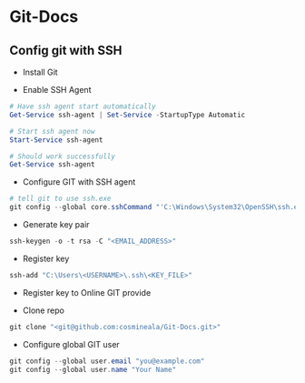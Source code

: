 # Git-Docs

## Config git with SSH

- Install Git

- Enable SSH Agent
```powershell
# Have ssh agent start automatically
Get-Service ssh-agent | Set-Service -StartupType Automatic

# Start ssh agent now
Start-Service ssh-agent

# Should work successfully
Get-Service ssh-agent
```

- Configure GIT with SSH agent
```powershell
# tell git to use ssh.exe
git config --global core.sshCommand "'C:\Windows\System32\OpenSSH\ssh.exe'"
```

- Generate key pair
```powershell
ssh-keygen -o -t rsa -C "<EMAIL_ADDRESS>"
```

- Register key
```powershell
ssh-add "C:\Users\<USERNAME>\.ssh\<KEY_FILE>" 
```

- Register key to Online GIT provide

- Clone repo
```powershell
git clone "<git@github.com:cosmineala/Git-Docs.git>"
```

- Configure global GIT user
```powershell
git config --global user.email "you@example.com"
git config --global user.name "Your Name"
```


